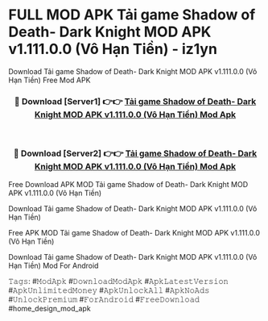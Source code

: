 # FULL MOD APK Tải game Shadow of Death- Dark Knight MOD APK v1.111.0.0 (Vô Hạn Tiền) - iz1yn
Download Tải game Shadow of Death- Dark Knight MOD APK v1.111.0.0 (Vô Hạn Tiền) Free Mod APK

<div align="center">
<h3>🔴 Download [Server1] 👉👉 <a href="https://apk-comot.site?title=Tải_game_Shadow_of_Death-_Dark_Knight_MOD_APK_v1.111.0.0_(Vô_Hạn_Tiền)">Tải game Shadow of Death- Dark Knight MOD APK v1.111.0.0 (Vô Hạn Tiền) Mod Apk</a></h3><br>

<h3>🔴 Download [Server2] 👉👉 <a href="https://apk-comot.site?title=Tải_game_Shadow_of_Death-_Dark_Knight_MOD_APK_v1.111.0.0_(Vô_Hạn_Tiền)">Tải game Shadow of Death- Dark Knight MOD APK v1.111.0.0 (Vô Hạn Tiền) Mod Apk</a></h3>
</div>


Free Download APK MOD Tải game Shadow of Death- Dark Knight MOD APK v1.111.0.0 (Vô Hạn Tiền)

Download Tải game Shadow of Death- Dark Knight MOD APK v1.111.0.0 (Vô Hạn Tiền) 

Free APK MOD Tải game Shadow of Death- Dark Knight MOD APK v1.111.0.0 (Vô Hạn Tiền) 

Download Tải game Shadow of Death- Dark Knight MOD APK v1.111.0.0 (Vô Hạn Tiền) Mod For Android

𝚃𝚊𝚐𝚜: #𝙼𝚘𝚍𝙰𝚙𝚔 #𝙳𝚘𝚠𝚗𝚕𝚘𝚊𝚍𝙼𝚘𝚍𝙰𝚙𝚔 #𝙰𝚙𝚔𝙻𝚊𝚝𝚎𝚜𝚝𝚅𝚎𝚛𝚜𝚒𝚘𝚗 #𝙰𝚙𝚔𝚄𝚗𝚕𝚒𝚖𝚒𝚝𝚎𝚍𝙼𝚘𝚗𝚎𝚢 #𝙰𝚙𝚔𝚄𝚗𝚕𝚘𝚌𝚔𝙰𝚕𝚕 #𝙰𝚙𝚔𝙽𝚘𝙰𝚍𝚜 #𝚄𝚗𝚕𝚘𝚌𝚔𝙿𝚛𝚎𝚖𝚒𝚞𝚖 #𝙵𝚘𝚛𝙰𝚗𝚍𝚛𝚘𝚒𝚍 #𝙵𝚛𝚎𝚎𝙳𝚘𝚠𝚗𝚕𝚘𝚊𝚍 #home_design_mod_apk